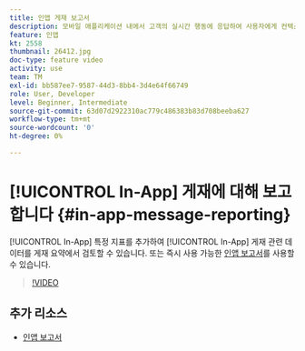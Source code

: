 ```yaml
---
title: 인앱 게재 보고서
description: 모바일 애플리케이션 내에서 고객의 실시간 행동에 응답하여 사용자에게 컨텍스트에 맞는 인앱 메시지를 표시하는 방법을 알아봅니다.
feature: 인앱
kt: 2558
thumbnail: 26412.jpg
doc-type: feature video
activity: use
team: TM
exl-id: bb587ee7-9587-44d3-8bb4-3d4e64f66749
role: User, Developer
level: Beginner, Intermediate
source-git-commit: 63d07d2922310ac779c486383b83d708beeba627
workflow-type: tm+mt
source-wordcount: '0'
ht-degree: 0%

---
```


# [!UICONTROL In-App] 게재에 대해 보고합니다 {#in-app-message-reporting}

[!UICONTROL In-App] 특정 지표를 추가하여 [!UICONTROL In-App] 게재 관련 데이터를 게재 요약에서 검토할 수 있습니다. 또는 즉시 사용 가능한 [인앱 보고서](https://experienceleague.adobe.com/docs/campaign-standard/using/reporting/list-of-reports/in-app-report.html?lang=en)를 사용할 수 있습니다.

>[!VIDEO](https://video.tv.adobe.com/v/26412?quality=12)

## 추가 리소스

* [인앱 보고서](https://experienceleague.adobe.com/docs/campaign-standard/using/reporting/list-of-reports/in-app-report.html?lang=en)
